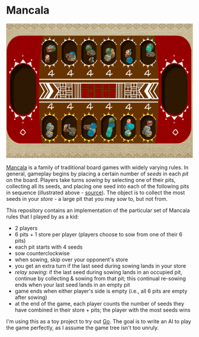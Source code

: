 Mancala
=======

![mancala.gif](mancala.gif)

[Mancala](https://en.wikipedia.org/wiki/Mancala) is a family of traditional
board games with widely varying rules. In general, gameplay begins by placing a
certain number of _seeds_ in each _pit_ on the board. Players take turns
_sowing_ by selecting one of their pits, collecting all its seeds, and placing
one seed into each of the following pits in sequence (illustrated above -
[source](https://www.behance.net/gallery/28963121/Mancala)). The object is to
collect the most seeds in your _store_ - a large pit that you may sow to, but
not from.

This repository contains an implementation of the particular set of Mancala
rules that I played by as a kid:
- 2 players
- 6 pits + 1 store per player (players choose to sow from one of their 6 pits)
- each pit starts with 4 seeds
- sow counterclockwise
- when sowing, skip over your opponent's store
- you get an extra turn if the last seed during sowing lands in your store
- _relay sowing_: if the last seed during sowing lands in an occupied pit,
  continue by collecting & sowing from that pit; this continual re-sowing ends
  when your last seed lands in an empty pit
- game ends when either player's side is empty (i.e., all 6 pits are empty
  after sowing)
- at the end of the game, each player counts the number of seeds they have
  combined in their store + pits; the player with the most seeds wins

I'm using this as a toy project to try out [Go](https://golang.org/). The goal
is to write an AI to play the game perfectly, as I assume the game tree isn't
too unruly.
